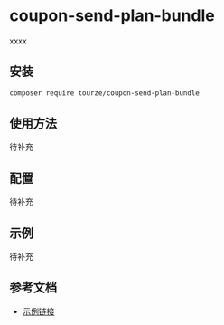 # coupon-send-plan-bundle

xxxx

## 安装

```bash
composer require tourze/coupon-send-plan-bundle
```

## 使用方法

待补充

## 配置

待补充

## 示例

待补充

## 参考文档

- [示例链接](https://example.com)
